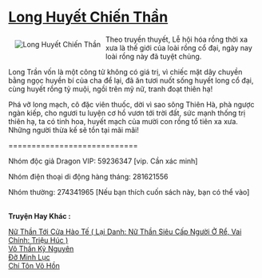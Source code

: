 <a href="https://truyenwiki.net/long-huyet-chien-than.35522/" title="Long Huyết Chiến Thần"><h1>Long Huyết Chiến Thần</h1></a><div style="display:table"><img align="right" style="float: left; padding: 10px;" src="https://truyenwiki.net/a/img/str/src/35522.jpg" alt="Long Huyết Chiến Thần">Theo truyền thuyết, Lễ hội hóa rồng thời xa xưa là thế giới của loài rồng cổ đại, ngày nay loài rồng này đã tuyệt chủng.<p></p> Long Trần vốn là một công tử không có giá trị, vì chiếc mặt dây chuyền bằng ngọc huyền bí của cha để lại, đã ăn tươi nuốt sống huyết long cổ đại, cùng huyết rồng tỷ muội, ngồi trên mỹ nữ, tranh đoạt thiên hạ!<p></p> Phá vỡ long mạch, cô đặc viên thuốc, dời vì sao sông Thiên Hà, phà ngược ngàn kiếp, cho ngươi tu luyện cơ hồ vươn tới trời đất, sức mạnh thống trị thiên hạ, ta có tinh hoa, huyết mạch của mười con rồng tổ tiên xa xưa. Những người thừa kế sẽ tồn tại mãi mãi!<p></p> ============================<p></p> Nhóm độc giả Dragon VIP: 59236347 [vip. Cần xác minh]<p></p> Nhóm điện thoại di động hàng tháng: 281621556<p></p> Nhóm thường: 274341965 [Nếu bạn thích cuốn sách này, bạn có thể vào]</div><p><br><b>Truyện Hay Khác :</b></p><a href="https://truyenwiki.net/nu-than-toi-cua-hao-te-lai-danh-nu-than-sieu-cap-nguoi-o-re-vai-chinh-trieu-huc.35248/" alt="Nữ Thần Tới Cửa Hào Tế ( Lại Danh: Nữ Thần Siêu Cấp Người Ở Rể, Vai Chính: Triệu Húc )">Nữ Thần Tới Cửa Hào Tế ( Lại Danh: Nữ Thần Siêu Cấp Người Ở Rể, Vai Chính: Triệu Húc )</a><br/><a href="https://github.com/nownovels/wikidich/tree/master/truyenhay/35081" alt="Võ Thần Kỷ Nguyên">Võ Thần Kỷ Nguyên</a><br/><a href="https://github.com/nownovels/wikidich/tree/master/truyenhay/36576" alt="Đỡ Minh Lục">Đỡ Minh Lục</a><br/><a href="https://github.com/nownovels/wikidich/tree/master/truyenhay/35255" alt="Chí Tôn Võ Hồn">Chí Tôn Võ Hồn</a><br/>